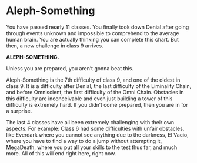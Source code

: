 # Aleph-Something

You have passed nearly 11 classes. You finally took down Denial after going through events unknown and impossible to comprehend to the average human brain. You are actually thinking you can complete this chart. But then, a new challenge in class 9 arrives.

**ALEPH-SOMETHING.**

Unless you are prepared, you aren’t gonna beat this.

Aleph-Something is the 7th difficulty of class 9, and one of the oldest in class 9. It is a difficulty after Denial, the last difficulty of the Liminality Chain, and before Omniscient, the first difficulty of the Omni Chain. Obstacles in this difficulty are inconceivable and even just building a tower of this difficulty is extremely hard. If you didn’t come prepared, then you are in for a surprise.

The last 4 classes have all been extremely challenging with their own aspects. For example: Class 6 had some difficulties with unfair obstacles, like Everdark where you cannot see anything due to the darkness, El Vacio, where you have to find a way to do a jump without attempting it, MegaDeath, where you put all your skills to the test thus far, and much more. All of this will end right here, right now.